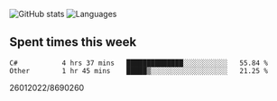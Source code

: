 ![GitHub stats](https://github-readme-stats.vercel.app/api?username=emipa606&theme=github_dark&show_icons=true) 
![Languages](https://github-readme-stats.vercel.app/api/top-langs/?username=emipa606&theme=github_dark&layout=compact)

## Spent times this week
<!--START_SECTION:waka-->

```text
C#           4 hrs 37 mins   ██████████████░░░░░░░░░░░   55.84 %
Other        1 hr 45 mins    █████▒░░░░░░░░░░░░░░░░░░░   21.25 %
```

<!--END_SECTION:waka-->


26012022/8690260
